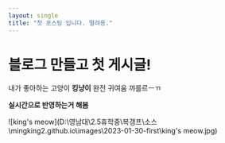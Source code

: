 ```yaml
---
layout: single
title: "첫 포스팅 입니다. 떨려용."
---
```


# 블로그 만들고 첫 게시글!



내가 좋아하는 고양이 **킹냥이** 완전 귀여움 꺄를르ㅡㄲ



**실시간으로 반영하는거 해봄**



![king's meow](D:\영남대\2.5휴학중\복갱프\소스\mingking2.github.io\images\2023-01-30-first\king's meow.jpg)
